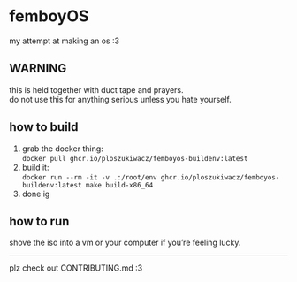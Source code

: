 # femboyOS

my attempt at making an os :3

## WARNING
this is held together with duct tape and prayers.  
do not use this for anything serious unless you hate yourself.

## how to build
1. grab the docker thing:  
   `docker pull ghcr.io/ploszukiwacz/femboyos-buildenv:latest`
2. build it:  
   `docker run --rm -it -v .:/root/env ghcr.io/ploszukiwacz/femboyos-buildenv:latest make build-x86_64`
3. done ig

## how to run
shove the iso into a vm or your computer if you’re feeling lucky.

---

plz check out CONTRIBUTING.md :3
